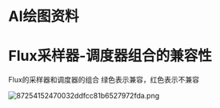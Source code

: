 # AI绘图资料

# Flux采样器-调度器组合的兼容性

Flux的采样器和调度器的组合
绿色表示兼容，红色表示不兼容

![87254152470032ddfcc81b6527972fda.png](AI%E7%BB%98%E5%9B%BE%E8%B5%84%E6%96%99/87254152470032ddfcc81b6527972fda.png)
